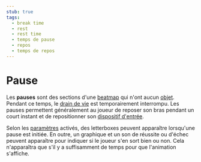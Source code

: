 ```yaml
---
stub: true
tags:
  - break time
  - rest
  - rest time
  - temps de pause
  - repos
  - temps de repos
---
```


# Pause

Les **pauses** sont des sections d'une [beatmap](/wiki/Beatmap) qui n'ont aucun [objet](/wiki/Hit_object). Pendant ce temps, le [drain de vie](/wiki/Beatmapping/Health_drain) est temporairement interrompu. Les pauses permettent généralement au joueur de reposer son bras pendant un court instant et de repositionner son [dispositif d'entrée](/wiki/Gameplay/Input_device).

Selon les [paramètres](/wiki/Client/Beatmap_editor/Song_Setup) activés, des letterboxes peuvent apparaître lorsqu'une pause est initiée. En outre, un graphique et un son de réussite ou d'échec peuvent apparaître pour indiquer si le joueur s'en sort bien ou non. Cela n'apparaîtra que s'il y a suffisamment de temps pour que l'animation s'affiche.
